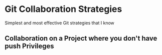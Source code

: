 # Git Collaboration Strategies
Simplest and most effective Git strategies that I know

## Collaboration on a Project where you don't have push Privileges

